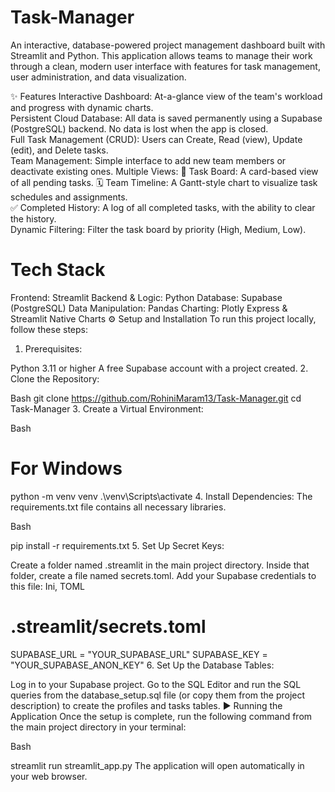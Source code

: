# Task-Manager
An interactive, database-powered project management dashboard built with Streamlit and Python. This application allows teams to manage their work through a clean, modern user interface with features for task management, user administration, and data visualization.

✨ Features
Interactive Dashboard: At-a-glance view of the team's workload and progress with dynamic charts.  
Persistent Cloud Database: All data is saved permanently using a Supabase (PostgreSQL) backend. No data is lost when the app is closed.  
Full Task Management (CRUD): Users can Create, Read (view), Update (edit), and Delete tasks.  
Team Management: Simple interface to add new team members or deactivate existing ones.
Multiple Views:
📇 Task Board: A card-based view of all pending tasks.
🗓️ Team Timeline: A Gantt-style chart to visualize task schedules and assignments.  
✅ Completed History: A log of all completed tasks, with the ability to clear the history.  
Dynamic Filtering: Filter the task board by priority (High, Medium, Low).  



# Tech Stack
Frontend: Streamlit
Backend & Logic: Python
Database: Supabase (PostgreSQL)
Data Manipulation: Pandas
Charting: Plotly Express & Streamlit Native Charts
⚙️ Setup and Installation
To run this project locally, follow these steps:

1. Prerequisites:

Python 3.11 or higher
A free Supabase account with a project created.
2. Clone the Repository:

Bash
git clone https://github.com/RohiniMaram13/Task-Manager.git
cd Task-Manager
3. Create a Virtual Environment:

Bash

# For Windows
python -m venv venv
.\venv\Scripts\activate
4. Install Dependencies:
The requirements.txt file contains all necessary libraries.

Bash

pip install -r requirements.txt
5. Set Up Secret Keys:

Create a folder named .streamlit in the main project directory.
Inside that folder, create a file named secrets.toml.
Add your Supabase credentials to this file:
Ini, TOML

# .streamlit/secrets.toml
SUPABASE_URL = "YOUR_SUPABASE_URL"
SUPABASE_KEY = "YOUR_SUPABASE_ANON_KEY"
6. Set Up the Database Tables:

Log in to your Supabase project.
Go to the SQL Editor and run the SQL queries from the database_setup.sql file (or copy them from the project description) to create the profiles and tasks tables.
▶️ Running the Application
Once the setup is complete, run the following command from the main project directory in your terminal:

Bash

streamlit run streamlit_app.py
The application will open automatically in your web browser.






